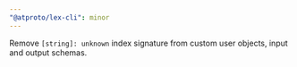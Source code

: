 ```yaml
---
"@atproto/lex-cli": minor
---
```


Remove `[string]: unknown` index signature from custom user objects, input and output schemas.
